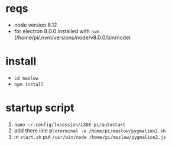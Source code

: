 # reqs
* node version 8.12
* for electron 8.0.0 installed with `nvm` (/home/pi/.nvm/versions/node/v8.0.0/bin/node)
# install 
* `cd maslow`
* `npm install`
# startup script 

1. `nano ~/.config/lxsession/LXDE-pi/autostart` 
2. add there line
`@lxterminal -e /home/pi/maslow/pygmalion2.sh`
3. in `start.sh` put 
`/usr/bin/node /home/pi/maslow/pygmalion2.js`
